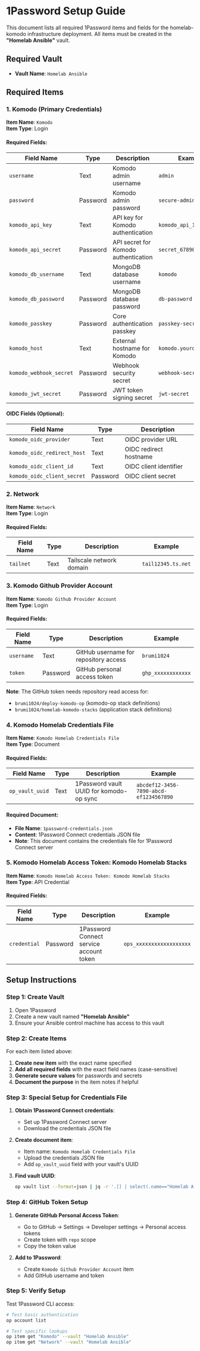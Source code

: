 # 1Password Setup Guide

This document lists all required 1Password items and fields for the homelab-komodo infrastructure deployment. All items must be created in the **"Homelab Ansible"** vault.

## Required Vault

- **Vault Name**: `Homelab Ansible`

## Required Items

### 1. Komodo (Primary Credentials)

**Item Name**: `Komodo`  
**Item Type**: Login

#### Required Fields:

| Field Name | Type | Description | Example |
|------------|------|-------------|---------|
| `username` | Text | Komodo admin username | `admin` |
| `password` | Password | Komodo admin password | `secure-admin-password` |
| `komodo_api_key` | Text | API key for Komodo authentication | `komodo_api_12345...` |
| `komodo_api_secret` | Password | API secret for Komodo authentication | `secret_67890...` |
| `komodo_db_username` | Text | MongoDB database username | `komodo` |
| `komodo_db_password` | Password | MongoDB database password | `db-password` |
| `komodo_passkey` | Password | Core authentication passkey | `passkey-secret` |
| `komodo_host` | Text | External hostname for Komodo | `komodo.yourdomain.com` |
| `komodo_webhook_secret` | Password | Webhook security secret | `webhook-secret` |
| `komodo_jwt_secret` | Password | JWT token signing secret | `jwt-secret` |

#### OIDC Fields (Optional):

| Field Name | Type | Description |
|------------|------|-------------|
| `komodo_oidc_provider` | Text | OIDC provider URL |
| `komodo_oidc_redirect_host` | Text | OIDC redirect hostname |
| `komodo_oidc_client_id` | Text | OIDC client identifier |
| `komodo_oidc_client_secret` | Password | OIDC client secret |

### 2. Network

**Item Name**: `Network`  
**Item Type**: Login

#### Required Fields:

| Field Name | Type | Description | Example |
|------------|------|-------------|---------|
| `tailnet` | Text | Tailscale network domain | `tail12345.ts.net` |

### 3. Komodo Github Provider Account

**Item Name**: `Komodo Github Provider Account`  
**Item Type**: Login

#### Required Fields:

| Field Name | Type | Description | Example |
|------------|------|-------------|---------|
| `username` | Text | GitHub username for repository access | `brumi1024` |
| `token` | Password | GitHub personal access token | `ghp_xxxxxxxxxxxx` |

**Note**: The GitHub token needs repository read access for:
- `brumi1024/deploy-komodo-op` (komodo-op stack definitions)
- `brumi1024/homelab-komodo-stacks` (application stack definitions)

### 4. Komodo Homelab Credentials File

**Item Name**: `Komodo Homelab Credentials File`  
**Item Type**: Document

#### Required Fields:

| Field Name | Type | Description | Example |
|------------|------|-------------|---------|
| `op_vault_uuid` | Text | 1Password vault UUID for komodo-op sync | `abcdef12-3456-7890-abcd-ef1234567890` |

#### Required Document:

- **File Name**: `1password-credentials.json`
- **Content**: 1Password Connect credentials JSON file
- **Note**: This document contains the credentials file for 1Password Connect server

### 5. Komodo Homelab Access Token: Komodo Homelab Stacks

**Item Name**: `Komodo Homelab Access Token: Komodo Homelab Stacks`  
**Item Type**: API Credential

#### Required Fields:

| Field Name | Type | Description | Example |
|------------|------|-------------|---------|
| `credential` | Password | 1Password Connect service account token | `ops_xxxxxxxxxxxxxxxxxx` |

## Setup Instructions

### Step 1: Create Vault

1. Open 1Password
2. Create a new vault named **"Homelab Ansible"**
3. Ensure your Ansible control machine has access to this vault

### Step 2: Create Items

For each item listed above:

1. **Create new item** with the exact name specified
2. **Add all required fields** with the exact field names (case-sensitive)
3. **Generate secure values** for passwords and secrets
4. **Document the purpose** in the item notes if helpful

### Step 3: Special Setup for Credentials File

1. **Obtain 1Password Connect credentials**:
   - Set up 1Password Connect server
   - Download the credentials JSON file
   
2. **Create document item**:
   - Item name: `Komodo Homelab Credentials File`
   - Upload the credentials JSON file
   - Add `op_vault_uuid` field with your vault's UUID

3. **Find vault UUID**:
   ```bash
   op vault list --format=json | jq -r '.[] | select(.name=="Homelab Ansible") | .id'
   ```

### Step 4: GitHub Token Setup

1. **Generate GitHub Personal Access Token**:
   - Go to GitHub → Settings → Developer settings → Personal access tokens
   - Create token with `repo` scope
   - Copy the token value

2. **Add to 1Password**:
   - Create `Komodo Github Provider Account` item
   - Add GitHub username and token

### Step 5: Verify Setup

Test 1Password CLI access:

```bash
# Test basic authentication
op account list

# Test specific lookups
op item get "Komodo" --vault "Homelab Ansible"
op item get "Network" --vault "Homelab Ansible"
```